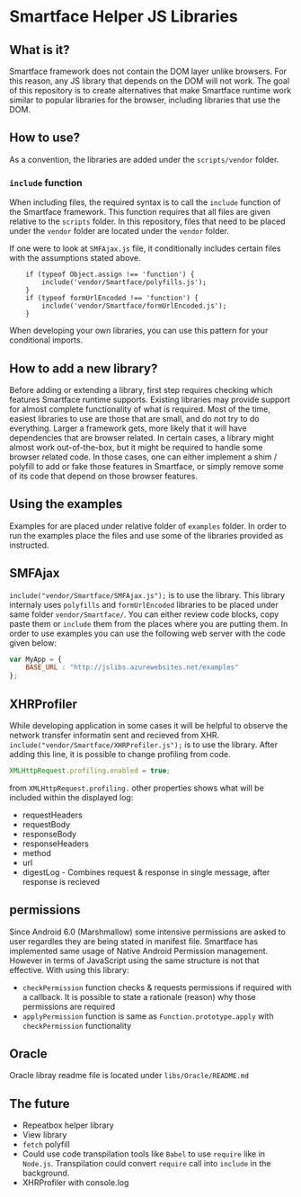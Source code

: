 # Smartface Helper JS Libraries

## What is it?

Smartface framework does not contain the DOM layer unlike browsers. For this reason, any JS library that depends on the DOM will not work. The goal of this repository is to create alternatives that make Smartface runtime work similar to popular libraries for the browser, including libraries that use the DOM.

## How to use?

As a convention, the libraries are added under the `scripts/vendor` folder.


### `include` function

When including files, the required syntax is to call the `include` function of the Smartface framework. This function requires that all files are given relative to the `scripts` folder. 
In this repository, files that need to be placed under the `vendor` folder are located under the `vendor` folder.


If one were to look at `SMFAjax.js` file, it conditionally includes certain files with the assumptions stated above. 

		if (typeof Object.assign !== 'function') {
			include('vendor/Smartface/polyfills.js');
		}
		if (typeof formUrlEncoded !== 'function') {
			include('vendor/Smartface/formUrlEncoded.js');
		}

When developing your own libraries, you can use this pattern for your conditional imports.

## How to add a new library?

Before adding or extending a library, first step requires checking which features Smartface runtime supports. Existing libraries may provide support for almost complete functionality of what is required. Most of the time, easiest libraries to use are those that are small, and do not try to do everything. Larger a framework gets, more likely that it will have dependencies that are browser related. In certain cases, a library might almost work out-of-the-box, but it might be required to handle some browser related code. In those cases, one can either implement a shim / polyfill to add or fake those features in Smartface, or simply remove some of its code that depend on those browser features.

## Using the examples

Examples for are placed under relative folder of `examples` folder. In order to run the examples place the files and use some of the libraries provided as instructed.

## SMFAjax
`include("vendor/Smartface/SMFAjax.js");` is to use the library. This library internaly uses `polyfills` and `formUrlEncoded` libraries to be placed under same folder `vendor/Smartface/`.
You can either review code blocks, copy paste them or `include` them from the places where you are putting them. In order to use examples you can use the following web server with the code given below: 
```javascript
var MyApp = {
	BASE_URL : "http://jslibs.azurewebsites.net/examples"	
};
```


## XHRProfiler
While developing application in some cases it will be helpful to observe the network transfer informatin sent and recieved from XHR.
`include("vendor/Smartface/XHRProfiler.js");` is to use the library. After adding this line, it is possible to change profiling from code.
```javascript
XMLHttpRequest.profiling.enabled = true;
```
from `XMLHttpRequest.profiling.` other properties shows what will be included within the displayed log:
- requestHeaders
- requestBody
- responseBody
- responseHeaders
- method
- url
- digestLog - Combines request & response in single message, after response is recieved

## permissions
Since Android 6.0 (Marshmallow) some intensive permissions are asked to user regardles they are being stated in manifest file. Smartface has implemented same usage of Native Android Permission management. However in terms of JavaScript using the same structure is not that effective. With using this library:
- `checkPermission` function checks & requests permissions if required with a callback. It is possible to state a rationale (reason) why those permissions are required
- `applyPermission` function is same as `Function.prototype.apply` with `checkPermission` functionality

## Oracle
Oracle libray readme file is located under `libs/Oracle/README.md`

## The future

- Repeatbox helper library
- View library
- `fetch` polyfill
- Could use code transpilation tools like `Babel` to use `require` like in 
`Node.js`. Transpilation could convert `require` call into `include` in the
background.
- XHRProfiler with console.log

